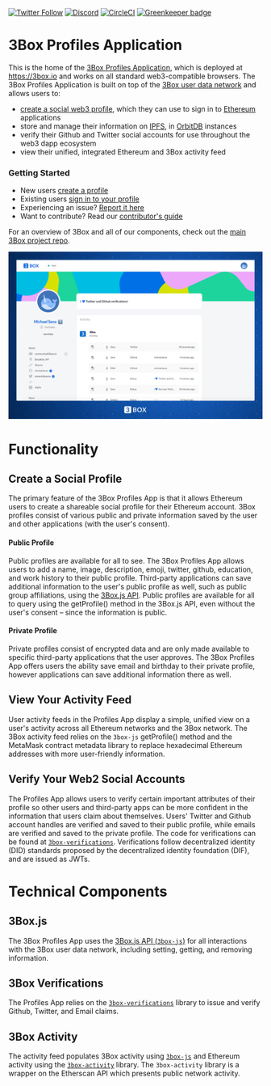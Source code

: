 [![Twitter Follow](https://img.shields.io/twitter/follow/3boxdb.svg?style=for-the-badge&label=Twitter)](https://twitter.com/3boxdb)
[![Discord](https://img.shields.io/discord/484729862368526356.svg?style=for-the-badge)](https://discordapp.com/invite/Z3f3Cxy)
[![CircleCI](https://img.shields.io/circleci/project/github/uport-project/3box-js.svg?style=for-the-badge)](https://circleci.com/gh/uport-project/3box-dapp) 
[![Greenkeeper badge](https://badges.greenkeeper.io/3box/3box-dapp.svg)](https://greenkeeper.io/)

# 3Box Profiles Application
This is the home of the [3Box Profiles Application](https://3box.io), which is deployed at https://3box.io and works on all standard web3-compatible browsers. The 3Box Profiles Application is built on top of the [3Box user data network](https://github.com/3box/3box) and allows users to:
* [create a social web3 profile](https://3box.io/), which they can use to sign in to [Ethereum](https://github.com/ethereum/web3.js) applications
* store and manage their information on [IPFS](https://github.com/ipfs/ipfs), in [OrbitDB](https://github.com/orbitdb/welcome) instances
* verify their Github and Twitter social accounts for use throughout the web3 dapp ecosystem
* view their unified, integrated Ethereum and 3Box activity feed

### Getting Started
* New users [create a profile](https://3box.io/create)
* Existing users [sign in to your profile](https://3box.io)
* Experiencing an issue? [Report it here](https://github.com/uport-project/3box-dapp/issues/new)
* Want to contribute? Read our [contributor's guide](https://github.com/3box)

For an overview of 3Box and all of our components, check out the [main 3Box project repo](https://github.com/3box/3box).

![3Box Profiles App Hero Image](https://github.com/3box/3box/raw/master/images/3Box_Hero_Image.png)



# Functionality
## Create a Social Profile
The primary feature of the 3Box Profiles App is that it allows Ethereum users to create a shareable social profile for their Ethereum account. 3Box profiles consist of various public and private information saved by the user and other applications (with the user's consent). 

#### Public Profile
Public profiles are available for all to see. The 3Box Profiles App allows users to add a name, image, description, emoji, twitter, github, education, and work history to their public profile. Third-party applications can save additional information to the user's public profile as well, such as public group affiliations, using the [3Box.js API](https://github.com/3box/3box-js). Public profiles are available for all to query using the getProfile() method in the 3Box.js API, even without the user's consent – since the information is public.

#### Private Profile
Private profiles consist of encrypted data and are only made available to specific third-party applications that the user approves. The 3Box Profiles App offers users the ability save email and birthday to their private profile, however applications can save additional information there as well.

## View Your Activity Feed
User activity feeds in the Profiles App display a simple, unified view on a user's activity across all Ethereum networks and the 3Box network. The 3Box activity feed relies on the `3box-js` getProfile() method and the MetaMask contract metadata library to replace hexadecimal Ethereum addresses with more user-friendly information.

## Verify Your Web2 Social Accounts
The Profiles App allows users to verify certain important attributes of their profile so other users and third-party apps can be more confident in the information that users claim about themselves. Users' Twitter and Github account handles are verified and saved to their public profile, while  emails are verified and saved to the private profile. The code for verifications can be found at [`3box-verifications`](https://github.com/3box/3box-verifications). Verifications follow decentralized identity (DID) standards proposed by the decentralized identity foundation (DIF), and are issued as JWTs.

# Technical Components

## 3Box.js
The 3Box Profiles App uses the [3Box.js API (`3box-js`)](https://github.com/3box/3box-js) for all interactions with the 3Box user data network, including setting, getting, and removing information.

## 3Box Verifications
The Profiles App relies on the [`3box-verifications`](https://github.com/3box/3box-verifications) library to issue and verify Github, Twitter, and Email claims.

## 3Box Activity
The activity feed populates 3Box activity using [`3box-js`](https://github.com/3box/3box-js) and Ethereum activity using the [`3box-activity`](https://github.com) library. The `3box-activity` library is a wrapper on the Etherscan API which presents public network activity.
